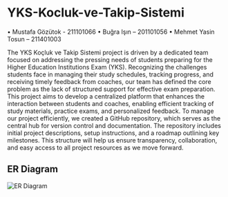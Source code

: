 # YKS-Kocluk-ve-Takip-Sistemi

•	Mustafa Gözütok - 211101066
•	Buğra Işın – 201101056
•	Mehmet Yasin Tosun – 211401003

The YKS Koçluk ve Takip Sistemi project is driven by a dedicated team focused on addressing the pressing needs of students preparing for the Higher Education Institutions Exam (YKS). Recognizing the challenges students face in managing their study schedules, tracking progress, and receiving timely feedback from coaches, our team has defined the core problem as the lack of structured support for effective exam preparation. This project aims to develop a centralized platform that enhances the interaction between students and coaches, enabling efficient tracking of study materials, practice exams, and personalized feedback.
 To manage our project efficiently, we created a GitHub repository, which serves as the central hub for version control and documentation. The repository includes initial project descriptions, setup instructions, and a roadmap outlining key milestones. This structure will help us ensure transparency, collaboration, and easy access to all project resources as we move forward.

## ER Diagram

![ER Diagram](images/372-proje-step-2.jpg)

